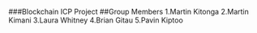 ###Blockchain ICP Project
##Group Members
1.Martin Kitonga
2.Martin Kimani
3.Laura Whitney
4.Brian Gitau
5.Pavin Kiptoo
